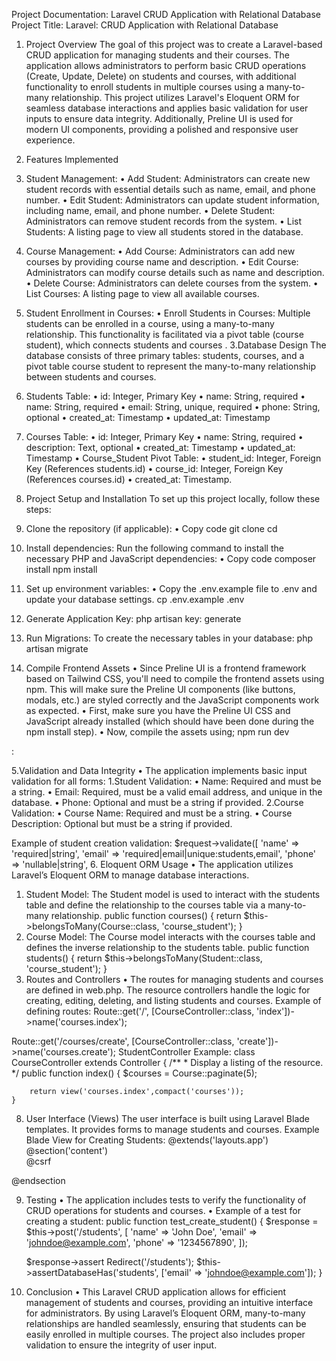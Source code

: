 Project Documentation: Laravel CRUD Application with Relational Database
Project Title: Laravel: CRUD Application with Relational Database

1. Project Overview
The goal of this project was to create a Laravel-based CRUD application for managing students and their courses. The application allows administrators to perform basic CRUD operations (Create, Update, Delete) on students and courses, with additional functionality to enroll students in multiple courses using a many-to-many relationship.
This project utilizes Laravel's Eloquent ORM for seamless database interactions and applies basic validation for user inputs to ensure data integrity.
Additionally, Preline UI is used for modern UI components, providing a polished and responsive user experience.

2. Features Implemented
1.	Student Management:
•	Add Student: Administrators can create new student records with essential details such as name, email, and phone number.
•	Edit Student: Administrators can update student information, including name, email, and phone number.
•	Delete Student: Administrators can remove student records from the system.
•	List Students: A listing page to view all students stored in the database.
2.	Course Management:
•	Add Course: Administrators can add new courses by providing course name and description.
•	Edit Course: Administrators can modify course details such as name and description.
•	Delete Course: Administrators can delete courses from the system.
•	List Courses: A listing page to view all available courses.

3.	Student Enrollment in Courses:
•	Enroll Students in Courses: Multiple students can be enrolled in a course, using a many-to-many relationship. This functionality is facilitated via a pivot table (course student), which connects students and courses
.
3.Database Design
The database consists of three primary tables: students, courses, and a pivot table course student to represent the many-to-many relationship between students and courses.
1.	Students Table:
•	id: Integer, Primary Key
•	name: String, required
•	name: String, required
•	email: String, unique, required
•	phone: String, optional
•	created_at: Timestamp
•	updated_at: Timestamp

2.	Courses Table:
•	id: Integer, Primary Key
•	name: String, required
•	description: Text, optional
•	created_at: Timestamp
•	updated_at: Timestamp
•	Course_Student Pivot Table:
•	student_id: Integer, Foreign Key (References students.id)
•	course_id: Integer, Foreign Key (References courses.id)
•	created_at: Timestamp.


4. Project Setup and Installation
To set up this project locally, follow these steps:
1.	Clone the repository (if applicable):
•	Copy code
      git clone <repository-url>
             cd <project-directory>
2.	Install dependencies: Run the following command to install the necessary PHP and JavaScript dependencies:
•	Copy code
      composer install
     npm install
3.	Set up environment variables: 
•	Copy the .env.example file to .env and update your database settings.
             cp .env.example .env
4.	Generate Application Key:
              php artisan key: generate
5.	Run Migrations: To create the necessary tables in your database:
php artisan migrate
6.	Compile Frontend Assets
•	Since Preline UI is a frontend framework based on Tailwind CSS, you'll need to compile the frontend assets using npm. This will make sure the Preline UI components (like buttons, modals, etc.) are styled correctly and the JavaScript components work as expected.
•	First, make sure you have the Preline UI CSS and JavaScript already installed (which should have been done during the npm install step).
•	Now, compile the assets using;
npm run dev

:

 5.Validation and Data Integrity
•	The application implements basic input validation for all forms:
1.Student Validation:
•	Name: Required and must be a string.
•	Email: Required, must be a valid email address, and unique in the database.
•	Phone: Optional and must be a string if provided.
      2.Course Validation:
•	Course Name: Required and must be a string.
•	Course Description: Optional but must be a string if provided.

Example of student creation validation:
$request->validate([
    'name' => 'required|string',
    'email' => 'required|email|unique:students,email',
    'phone' => 'nullable|string',
6. Eloquent ORM Usage
•	The application utilizes Laravel’s Eloquent ORM to manage database interactions.
1.	Student Model:
The Student model is used to interact with the students table and define the relationship to the courses table via a many-to-many relationship.
public function courses()
{
    return $this->belongsToMany(Course::class, 'course_student');
}
2.	Course Model:
The Course model interacts with the courses table and defines the inverse relationship to the students table.
public function students()
{
    return $this->belongsToMany(Student::class, 'course_student');
}
7. Routes and Controllers
•	The routes for managing students and courses are defined in web.php. The resource controllers handle the logic for creating, editing, deleting, and listing students and courses.
Example of defining routes:
Route::get('/', [CourseController::class, 'index'])->name('courses.index');

Route::get('/courses/create', [CourseController::class, 'create'])->name('courses.create');
StudentController Example:
class CourseController extends Controller
{
    /**
     * Display a listing of the resource.
     */
    public function index()
    {
        $courses = Course::paginate(5);
        
        return view('courses.index',compact('courses'));
    }

    
8.  User Interface (Views)
The user interface is built using Laravel Blade templates. It provides forms to manage students and courses.
Example Blade View for Creating Students:
@extends('layouts.app')
@section('content')
            <form action="{{ route('courses.store') }}" method="POST">
                @csrf
            </form>
        
@endsection

9. Testing
•	The application includes tests to verify the functionality of CRUD operations for students and courses.
•	Example of a test for creating a student:
public function test_create_student()
{
    $response = $this->post('/students', [
        'name' => 'John Doe',
        'email' => 'johndoe@example.com',
        'phone' => '1234567890',
    ]);

    $response->assert Redirect('/students');
    $this->assertDatabaseHas('students', ['email' => 'johndoe@example.com']);
}
10. Conclusion
•	This Laravel CRUD application allows for efficient management of students and courses, providing an intuitive interface for administrators. By using Laravel’s Eloquent ORM, many-to-many relationships are handled seamlessly, ensuring that students can be easily enrolled in multiple courses. The project also includes proper validation to ensure the integrity of user input.




